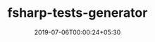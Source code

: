 ---
title: "fsharp-tests-generator"
date: 2019-07-06T00:00:24+05:30
type: "organisations"
org_name: "exercism"
repo_desc: "NA"
repo_link: https://github.com/exercism/fsharp-tests-generator
---